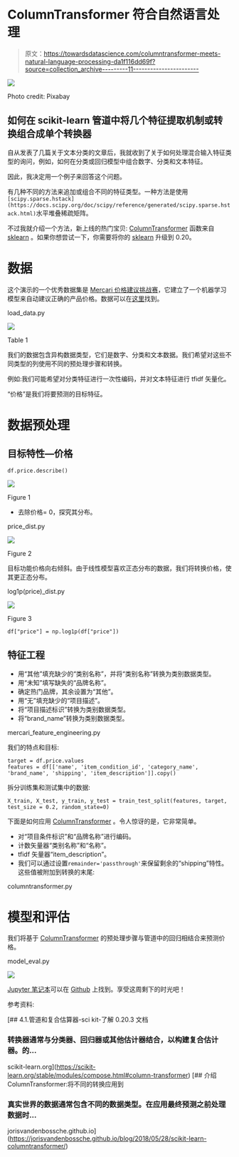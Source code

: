 # ColumnTransformer 符合自然语言处理

> 原文：<https://towardsdatascience.com/columntransformer-meets-natural-language-processing-da1f116dd69f?source=collection_archive---------11----------------------->

![](img/b7125d107b89d283ac3d6f9dd733ab89.png)

Photo credit: Pixabay

## 如何在 scikit-learn 管道中将几个特征提取机制或转换组合成单个转换器

自从发表了几篇关于文本分类的文章后，我就收到了关于如何处理混合输入特征类型的询问，例如，如何在分类或回归模型中组合数字、分类和文本特征。

因此，我决定用一个例子来回答这个问题。

有几种不同的方法来追加或组合不同的特征类型。一种方法是使用`[scipy.sparse.hstack](https://docs.scipy.org/doc/scipy/reference/generated/scipy.sparse.hstack.html)`水平堆叠稀疏矩阵。

不过我就介绍一个方法，新上线的热门宝贝: [ColumnTransformer](https://scikit-learn.org/stable/modules/generated/sklearn.compose.ColumnTransformer.html) 函数来自 [sklearn](https://scikit-learn.org/stable/) 。如果你想尝试一下，你需要将你的 [sklearn](https://scikit-learn.org/stable/) 升级到 0.20。

# 数据

这个演示的一个优秀数据集是 [Mercari 价格建议挑战赛](https://www.kaggle.com/saitosean/mercari)，它建立了一个机器学习模型来自动建议正确的产品价格。数据可以在[这里](https://www.kaggle.com/saitosean/mercari)找到。

load_data.py

![](img/4a0f85a49aaa025ab8280e9129208ce1.png)

Table 1

我们的数据包含异构数据类型，它们是数字、分类和文本数据。我们希望对这些不同类型的列使用不同的预处理步骤和转换。

例如:我们可能希望对分类特征进行一次性编码，并对文本特征进行 tfidf 矢量化。

“价格”是我们将要预测的目标特征。

# 数据预处理

## **目标特性—价格**

```
df.price.describe()
```

![](img/63a21ab0c4a2790dcc2ea6b923a964be.png)

Figure 1

*   去除价格= 0，探究其分布。

price_dist.py

![](img/a57f6998b995894c0bdd2f0f5d1d615c.png)

Figure 2

目标功能价格向右倾斜。由于线性模型喜欢正态分布的数据，我们将转换价格，使其更正态分布。

log1p(price)_dist.py

![](img/752fa2331bceae386691a53b23bbfcfb.png)

Figure 3

```
df["price"] = np.log1p(df["price"])
```

## **特征工程**

*   用“其他”填充缺少的“类别名称”，并将“类别名称”转换为类别数据类型。
*   用“未知”填写缺失的“品牌名称”。
*   确定热门品牌，其余设置为“其他”。
*   用“无”填充缺少的“项目描述”。
*   将“项目描述标识”转换为类别数据类型。
*   将“brand_name”转换为类别数据类型。

mercari_feature_engineering.py

我们的特点和目标:

```
target = df.price.values
features = df[['name', 'item_condition_id', 'category_name', 'brand_name', 'shipping', 'item_description']].copy()
```

拆分训练集和测试集中的数据:

```
X_train, X_test, y_train, y_test = train_test_split(features, target, test_size = 0.2, random_state=0)
```

下面是如何应用 [ColumnTransformer](https://scikit-learn.org/stable/modules/generated/sklearn.compose.ColumnTransformer.html) 。令人惊讶的是，它非常简单。

*   对“项目条件标识”和“品牌名称”进行编码。
*   计数矢量器“类别名称”和“名称”。
*   tfidf 矢量器“item_description”。
*   我们可以通过设置`remainder='passthrough'`来保留剩余的“shipping”特性。这些值被附加到转换的末尾:

columntransformer.py

# 模型和评估

我们将基于 [ColumnTransformer](https://scikit-learn.org/stable/modules/compose.html#column-transformer) 的预处理步骤与管道中的回归相结合来预测价格。

model_eval.py

![](img/0b4e4eedff635ecd71e531b051f83c0c.png)

[Jupyter 笔记本](https://github.com/susanli2016/NLP-with-Python/blob/master/ColumnTransformer%20Meets%20NLP.ipynb)可以在 [Github](https://github.com/susanli2016/NLP-with-Python/blob/master/ColumnTransformer%20Meets%20NLP.ipynb) 上找到。享受这周剩下的时光吧！

参考资料:

[](https://scikit-learn.org/stable/modules/compose.html#column-transformer) [## 4.1.管道和复合估算器-sci kit-了解 0.20.3 文档

### 转换器通常与分类器、回归器或其他估计器结合，以构建复合估计器。的…

scikit-learn.org](https://scikit-learn.org/stable/modules/compose.html#column-transformer)  [## 介绍 ColumnTransformer:将不同的转换应用到

### 真实世界的数据通常包含不同的数据类型。在应用最终预测之前处理数据时…

jorisvandenbossche.github.io](https://jorisvandenbossche.github.io/blog/2018/05/28/scikit-learn-columntransformer/)